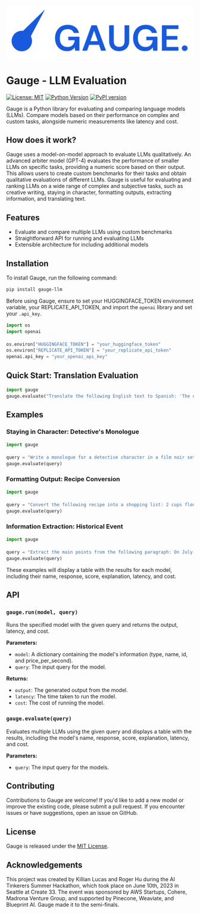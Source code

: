 ![Gauge Logo](./logo.png)

# Gauge - LLM Evaluation

[![License: MIT](https://img.shields.io/badge/License-MIT-yellow.svg)](https://opensource.org/licenses/MIT)
[![Python Version](https://img.shields.io/badge/python-3.6%2B-blue)](https://www.python.org/downloads/)
[![PyPI version](https://badge.fury.io/py/gauge-llm.svg)](https://pypi.org/project/gauge-llm/)

Gauge is a Python library for evaluating and comparing language models (LLMs). Compare models based on their performance on complex and custom tasks, alongside numeric measurements like latency and cost.

## How does it work?

Gauge uses a model-on-model approach to evaluate LLMs qualitatively. An advanced arbiter model (GPT-4) evaluates the performance of smaller LLMs on specific tasks, providing a numeric score based on their output. This allows users to create custom benchmarks for their tasks and obtain qualitative evaluations of different LLMs. Gauge is useful for evaluating and ranking LLMs on a wide range of complex and subjective tasks, such as creative writing, staying in character, formatting outputs, extracting information, and translating text.

## Features

- Evaluate and compare multiple LLMs using custom benchmarks
- Straightforward API for running and evaluating LLMs
- Extensible architecture for including additional models

## Installation

To install Gauge, run the following command:

```bash
pip install gauge-llm
```

Before using Gauge, ensure to set your HUGGINGFACE_TOKEN environment variable, your REPLICATE_API_TOKEN, and import the `openai` library and set your `.api_key`.

```python
import os
import openai

os.environ["HUGGINGFACE_TOKEN"] = "your_huggingface_token"
os.environ["REPLICATE_API_TOKEN"] = "your_replicate_api_token"
openai.api_key = "your_openai_api_key"
```

## Quick Start: Translation Evaluation

```python
import gauge
gauge.evaluate("Translate the following English text to Spanish: 'The quick brown fox jumps over the lazy dog.'.")
```

## Examples

### Staying in Character: Detective's Monologue

```python
import gauge

query = "Write a monologue for a detective character in a film noir setting."
gauge.evaluate(query)
```

### Formatting Output: Recipe Conversion

```python
import gauge

query = "Convert the following recipe into a shopping list: 2 cups flour, 1 cup sugar, 3 eggs, 1/2 cup milk, 1/4 cup butter."
gauge.evaluate(query)
```

### Information Extraction: Historical Event

```python
import gauge

query = "Extract the main points from the following paragraph: On July 20, 1969, American astronauts Neil Armstrong and Buzz Aldrin became the first humans to land on the Moon. Armstrong stepped onto the lunar surface and described the event as 'one small step for man, one giant leap for mankind.'"
gauge.evaluate(query)
```

These examples will display a table with the results for each model, including their name, response, score, explanation, latency, and cost.

## API

### `gauge.run(model, query)`

Runs the specified model with the given query and returns the output, latency, and cost.

**Parameters:**

- `model`: A dictionary containing the model's information (type, name, id, and price_per_second).
- `query`: The input query for the model.

**Returns:**

- `output`: The generated output from the model.
- `latency`: The time taken to run the model.
- `cost`: The cost of running the model.

### `gauge.evaluate(query)`

Evaluates multiple LLMs using the given query and displays a table with the results, including the model's name, response, score, explanation, latency, and cost.

**Parameters:**

- `query`: The input query for the models.

## Contributing

Contributions to Gauge are welcome! If you'd like to add a new model or improve the existing code, please submit a pull request. If you encounter issues or have suggestions, open an issue on GitHub.

## License

Gauge is released under the [MIT License](https://opensource.org/licenses/MIT).

## Acknowledgements

This project was created by Killian Lucas and Roger Hu during the AI Tinkerers Summer Hackathon, which took place on June 10th, 2023 in Seattle at Create 33. The event was sponsored by AWS Startups, Cohere, Madrona Venture Group, and supported by Pinecone, Weaviate, and Blueprint AI. Gauge made it to the semi-finals.